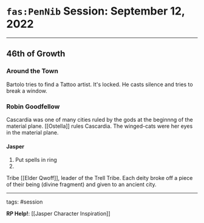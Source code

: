 # `fas:PenNib` Session: September 12, 2022
---

## 46th of Growth

### Around the Town
Bartolo tries to find a Tattoo artist. It's locked. He casts silence and tries to break a window.


### Robin Goodfellow
Cascardia was one of many cities ruled by the gods at the beginnng of the material plane. [[Ostella]] rules Cascardia. The winged-cats were her eyes in the material plane.

#### Jasper
1. Put spells in ring
2. 


Tribe [[Elder Qwoff]], leader of the Trell Tribe. Each deity broke off a piece of their being (divine fragment) and given to an ancient city.


---

tags: #session

**RP Help!**: [[Jasper Character Inspiration]]